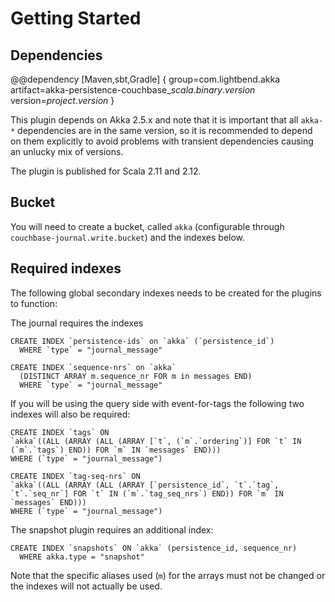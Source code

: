# Getting Started

## Dependencies

@@dependency [Maven,sbt,Gradle] {
  group=com.lightbend.akka
  artifact=akka-persistence-couchbase_$scala.binary.version$
  version=$project.version$
}

This plugin depends on Akka 2.5.x and note that it is important that all `akka-*` 
dependencies are in the same version, so it is recommended to depend on them explicitly to avoid problems 
with transient dependencies causing an unlucky mix of versions.

The plugin is published for Scala 2.11 and 2.12. 


## Bucket

You will need to create a bucket, called `akka` (configurable through `couchbase-journal.write.bucket`) and 
the indexes below.  

## Required indexes

The following global secondary indexes needs to be created for the plugins to function:

The journal requires the indexes

```
CREATE INDEX `persistence-ids` on `akka` (`persistence_id`) 
  WHERE `type` = "journal_message"
  
CREATE INDEX `sequence-nrs` on `akka` 
  (DISTINCT ARRAY m.sequence_nr FOR m in messages END) 
  WHERE `type` = "journal_message"
```

If you will be using the query side with event-for-tags the following two indexes will also be required:

```
CREATE INDEX `tags` ON 
`akka`((ALL (ARRAY (ALL (ARRAY [`t`, (`m`.`ordering`)] FOR `t` IN (`m`.`tags`) END)) FOR `m` IN `messages` END))) 
WHERE (`type` = "journal_message")

CREATE INDEX `tag-seq-nrs` ON 
`akka`((ALL (ARRAY (ALL (ARRAY [`persistence_id`, `t`.`tag`, `t`.`seq_nr`] FOR `t` IN (`m`.`tag_seq_nrs`) END)) FOR `m` IN `messages` END))) 
WHERE (`type` = "journal_message")
```

The snapshot plugin requires an additional index:

```
CREATE INDEX `snapshots` ON `akka` (persistence_id, sequence_nr) 
  WHERE akka.type = "snapshot"
```

Note that the specific aliases used (`m`) for the arrays must not be changed or the indexes will not actually be used.
